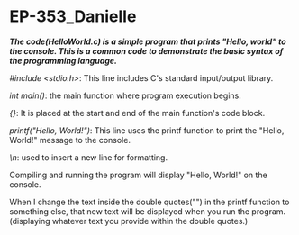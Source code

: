# EP-353_Danielle

***The code(HelloWorld.c) is a simple program that prints "Hello, world" to the console. This is a common code to demonstrate the basic syntax of the programming language.***


*#include <stdio.h>*: This line includes C's standard input/output library.

*int main()*: the main function where program execution begins.

*{}*: It is placed at the start and end of the main function's code block.

*printf("Hello, World!")*: This line uses the printf function to print the "Hello, World!" message to the console. 

*\n*: used to insert a new line for formatting.

Compiling and running the program will display "Hello, World!" on the console. 

When I change the text inside the double quotes("") in the printf function to something else, that new text will be displayed when you run the program. (displaying whatever text you provide within the double quotes.)
